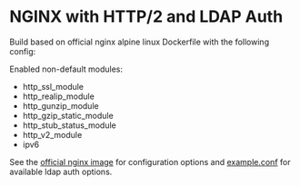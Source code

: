 # NGINX with HTTP/2 and LDAP Auth

Build based on official nginx alpine linux Dockerfile with the following config:

Enabled non-default modules:

* http\_ssl\_module
* http\_realip\_module
* http\_gunzip\_module
* http\_gzip\_static\_module
* http\_stub\_status\_module
* http\_v2\_module
* ipv6

See the [official nginx image](https://hub.docker.com/_/nginx/) for configuration options and [example.conf](https://github.com/kvspb/nginx-auth-ldap/blob/master/example.conf) for available ldap auth options.
